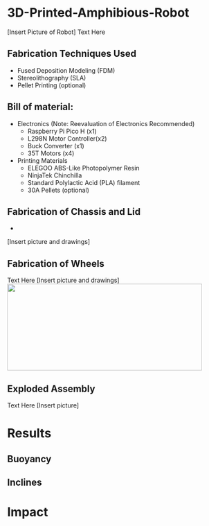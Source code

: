 # 3D-Printed-Amphibious-Robot
[Insert Picture of Robot]
Text Here


 
## Fabrication Techniques Used
* Fused Deposition Modeling (FDM)
* Stereolithography (SLA)
* Pellet Printing (optional)

## Bill of material:
* Electronics (Note: Reevaluation of Electronics Recommended)
  * Raspberry Pi Pico H (x1)
  * L298N Motor Controller(x2)
  * Buck Converter (x1)
  * 35T Motors (x4)
* Printing Materials
  * ELEGOO ABS-Like Photopolymer Resin 
  * NinjaTek Chinchilla
  * Standard Polylactic Acid (PLA) filament
  * 30A Pellets (optional)

## Fabrication of Chassis and Lid
* 
[Insert picture and drawings]

## Fabrication of Wheels
Text Here
[Insert picture and drawings]
<img src="Images/nozzle_design.png" width="450" height="200"> 

## Exploded Assembly
Text Here
[Insert picture]

# Results

## Buoyancy

## Inclines

# Impact 

